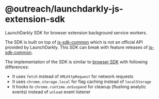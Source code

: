 # @outreach/launchdarkly-js-extension-sdk

LaunchDarkly SDK for browser extension background service workers.

The SDK is built on top of [js-sdk-common](https://github.com/launchdarkly/js-sdk-common) which is not an
official API provided by LaunchDarkly. This SDK can break with feature releases of [js-sdk-common](https://github.com/launchdarkly/js-sdk-common).

The implementation of the SDK is similar to [browser SDK](https://github.com/launchdarkly/js-client-sdk) with following differences:

- It uses `fetch` instead of `XMLHttpRequest` for network requests
- It uses `chrome.storage.local` for flag caching instead of `localStorage`
- It hooks to `chrome.runtime.onSuspend` for cleanup (flushing analytic events) instead of `unload` event listener
